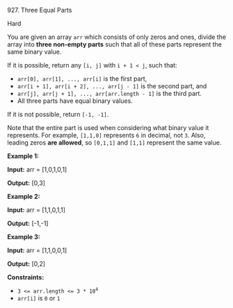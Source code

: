 927\. Three Equal Parts

Hard

You are given an array `arr` which consists of only zeros and ones, divide the array into **three non-empty parts** such that all of these parts represent the same binary value.

If it is possible, return any `[i, j]` with `i + 1 < j`, such that:

*   `arr[0], arr[1], ..., arr[i]` is the first part,
*   `arr[i + 1], arr[i + 2], ..., arr[j - 1]` is the second part, and
*   `arr[j], arr[j + 1], ..., arr[arr.length - 1]` is the third part.
*   All three parts have equal binary values.

If it is not possible, return `[-1, -1]`.

Note that the entire part is used when considering what binary value it represents. For example, `[1,1,0]` represents `6` in decimal, not `3`. Also, leading zeros **are allowed**, so `[0,1,1]` and `[1,1]` represent the same value.

**Example 1:**

**Input:** arr = [1,0,1,0,1]

**Output:** [0,3]

**Example 2:**

**Input:** arr = [1,1,0,1,1]

**Output:** [-1,-1]

**Example 3:**

**Input:** arr = [1,1,0,0,1]

**Output:** [0,2]

**Constraints:**

*   <code>3 <= arr.length <= 3 * 10<sup>4</sup></code>
*   `arr[i]` is `0` or `1`